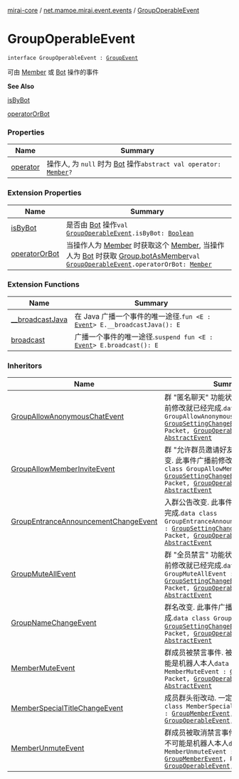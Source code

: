 [mirai-core](../../index.md) / [net.mamoe.mirai.event.events](../index.md) / [GroupOperableEvent](./index.md)

# GroupOperableEvent

`interface GroupOperableEvent : `[`GroupEvent`](../-group-event/index.md)

可由 [Member](../../net.mamoe.mirai.contact/-member/index.md) 或 [Bot](../../net.mamoe.mirai/-bot/index.md) 操作的事件

**See Also**

[isByBot](../is-by-bot.md)

[operatorOrBot](../operator-or-bot.md)

### Properties

| Name | Summary |
|---|---|
| [operator](operator.md) | 操作人, 为 `null` 时为 [Bot](../../net.mamoe.mirai/-bot/index.md) 操作`abstract val operator: `[`Member`](../../net.mamoe.mirai.contact/-member/index.md)`?` |

### Extension Properties

| Name | Summary |
|---|---|
| [isByBot](../is-by-bot.md) | 是否由 [Bot](../../net.mamoe.mirai/-bot/index.md) 操作`val `[`GroupOperableEvent`](./index.md)`.isByBot: `[`Boolean`](https://kotlinlang.org/api/latest/jvm/stdlib/kotlin/-boolean/index.html) |
| [operatorOrBot](../operator-or-bot.md) | 当操作人为 [Member](../../net.mamoe.mirai.contact/-member/index.md) 时获取这个 [Member](../../net.mamoe.mirai.contact/-member/index.md), 当操作人为 [Bot](../../net.mamoe.mirai/-bot/index.md) 时获取 [Group.botAsMember](../../net.mamoe.mirai.contact/-group/bot-as-member.md)`val `[`GroupOperableEvent`](./index.md)`.operatorOrBot: `[`Member`](../../net.mamoe.mirai.contact/-member/index.md) |

### Extension Functions

| Name | Summary |
|---|---|
| [__broadcastJava](../../net.mamoe.mirai.event/__broadcast-java.md) | 在 Java 广播一个事件的唯一途径.`fun <E : `[`Event`](../../net.mamoe.mirai.event/-event/index.md)`> E.__broadcastJava(): E` |
| [broadcast](../../net.mamoe.mirai.event/broadcast.md) | 广播一个事件的唯一途径.`suspend fun <E : `[`Event`](../../net.mamoe.mirai.event/-event/index.md)`> E.broadcast(): E` |

### Inheritors

| Name | Summary |
|---|---|
| [GroupAllowAnonymousChatEvent](../-group-allow-anonymous-chat-event/index.md) | 群 "匿名聊天" 功能状态改变. 此事件广播前修改就已经完成.`data class GroupAllowAnonymousChatEvent : `[`GroupSettingChangeEvent`](../-group-setting-change-event/index.md)`<`[`Boolean`](https://kotlinlang.org/api/latest/jvm/stdlib/kotlin/-boolean/index.html)`>, Packet, `[`GroupOperableEvent`](./index.md)`, `[`AbstractEvent`](../../net.mamoe.mirai.event/-abstract-event/index.md) |
| [GroupAllowMemberInviteEvent](../-group-allow-member-invite-event/index.md) | 群 "允许群员邀请好友加群" 功能状态改变. 此事件广播前修改就已经完成.`data class GroupAllowMemberInviteEvent : `[`GroupSettingChangeEvent`](../-group-setting-change-event/index.md)`<`[`Boolean`](https://kotlinlang.org/api/latest/jvm/stdlib/kotlin/-boolean/index.html)`>, Packet, `[`GroupOperableEvent`](./index.md)`, `[`AbstractEvent`](../../net.mamoe.mirai.event/-abstract-event/index.md) |
| [GroupEntranceAnnouncementChangeEvent](../-group-entrance-announcement-change-event/index.md) | 入群公告改变. 此事件广播前修改就已经完成.`data class GroupEntranceAnnouncementChangeEvent : `[`GroupSettingChangeEvent`](../-group-setting-change-event/index.md)`<`[`String`](https://kotlinlang.org/api/latest/jvm/stdlib/kotlin/-string/index.html)`>, Packet, `[`GroupOperableEvent`](./index.md)`, `[`AbstractEvent`](../../net.mamoe.mirai.event/-abstract-event/index.md) |
| [GroupMuteAllEvent](../-group-mute-all-event/index.md) | 群 "全员禁言" 功能状态改变. 此事件广播前修改就已经完成.`data class GroupMuteAllEvent : `[`GroupSettingChangeEvent`](../-group-setting-change-event/index.md)`<`[`Boolean`](https://kotlinlang.org/api/latest/jvm/stdlib/kotlin/-boolean/index.html)`>, Packet, `[`GroupOperableEvent`](./index.md)`, `[`AbstractEvent`](../../net.mamoe.mirai.event/-abstract-event/index.md) |
| [GroupNameChangeEvent](../-group-name-change-event/index.md) | 群名改变. 此事件广播前修改就已经完成.`data class GroupNameChangeEvent : `[`GroupSettingChangeEvent`](../-group-setting-change-event/index.md)`<`[`String`](https://kotlinlang.org/api/latest/jvm/stdlib/kotlin/-string/index.html)`>, Packet, `[`GroupOperableEvent`](./index.md)`, `[`AbstractEvent`](../../net.mamoe.mirai.event/-abstract-event/index.md) |
| [MemberMuteEvent](../-member-mute-event/index.md) | 群成员被禁言事件. 被禁言的成员都不可能是机器人本人`data class MemberMuteEvent : `[`GroupMemberEvent`](../-group-member-event/index.md)`, Packet, `[`GroupOperableEvent`](./index.md)`, `[`AbstractEvent`](../../net.mamoe.mirai.event/-abstract-event/index.md) |
| [MemberSpecialTitleChangeEvent](../-member-special-title-change-event/index.md) | 成员群头衔改动. 一定为群主操作`data class MemberSpecialTitleChangeEvent : `[`GroupMemberEvent`](../-group-member-event/index.md)`, `[`GroupOperableEvent`](./index.md)`, `[`AbstractEvent`](../../net.mamoe.mirai.event/-abstract-event/index.md) |
| [MemberUnmuteEvent](../-member-unmute-event/index.md) | 群成员被取消禁言事件. 被禁言的成员都不可能是机器人本人`data class MemberUnmuteEvent : `[`GroupMemberEvent`](../-group-member-event/index.md)`, Packet, `[`GroupOperableEvent`](./index.md)`, `[`AbstractEvent`](../../net.mamoe.mirai.event/-abstract-event/index.md) |
